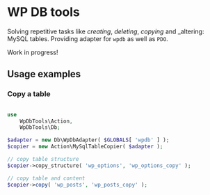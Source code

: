 # WP DB tools

Solving repetitive tasks like _creating_, _deleting_, _copying_ and _altering: MySQL tables. Providing adapter 
for `wpdb` as well as `PDO`.

Work in progress!

## Usage examples

### Copy a table

```php

use
	WpDbTools\Action,
	WpDbTools\Db;

$adapter = new Db\WpDbAdapter( $GLOBALS[ 'wpdb' ] );
$copier = new Action\MySqlTableCopier( $adapter );

// copy table structure
$copier->copy_structure( 'wp_options', 'wp_options_copy' );

// copy table and content
$copier->copy( 'wp_posts', 'wp_posts_copy' );
```